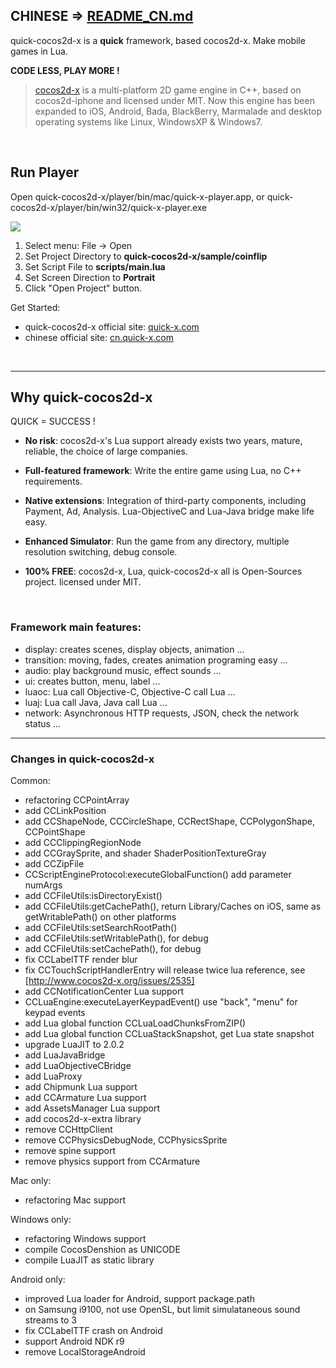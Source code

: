 ## CHINESE => [README_CN.md](README_CN.md)

quick-cocos2d-x is a **quick** framework, based cocos2d-x. Make mobile games in Lua.

**CODE LESS, PLAY MORE !**

> [cocos2d-x](http://www.cocos2d-x.org) is a multi-platform 2D game engine in C++, based on cocos2d-iphone and licensed under MIT. Now this engine has been expanded to iOS, Android, Bada, BlackBerry, Marmalade and desktop operating systems like Linux, WindowsXP & Windows7.

<br />

## Run Player

Open quick-cocos2d-x/player/bin/mac/quick-x-player.app, or quick-cocos2d-x/player/bin/win32/quick-x-player.exe

![](http://cn.quick-x.com/wp-content/uploads/2013/08/player_01.png)

1.  Select menu: File -> Open
2.  Set Project Directory to **quick-cocos2d-x/sample/coinflip**
3.  Set Script File to **scripts/main.lua**
4.  Set Screen Direction to **Portrait**
5.  Click "Open Project" button.

Get Started: 

-   quick-cocos2d-x official site: [quick-x.com](http://quick-x.com/)
-   chinese official site: [cn.quick-x.com](http://cn.quick-x.com/)


<br />

----

## Why quick-cocos2d-x

QUICK = SUCCESS !

-   **No risk**: cocos2d-x's Lua support already exists two years, mature, reliable, the choice of large companies.

-   **Full-featured framework**: Write the entire game using Lua, no C++ requirements.

-   **Native extensions**: Integration of third-party components, including Payment, Ad, Analysis. Lua-ObjectiveC and Lua-Java bridge make life easy.

-   **Enhanced Simulator**: Run the game from any directory, multiple resolution switching, debug console.

-   **100% FREE**: cocos2d-x, Lua, quick-cocos2d-x all is Open-Sources project. licensed under MIT.

<br />

### Framework main features:

-   display: creates scenes, display objects, animation ...
-   transition: moving, fades, creates animation programing easy ...
-   audio: play background music, effect sounds ...
-   ui: creates button, menu, label ...
-   luaoc: Lua call Objective-C, Objective-C call Lua ...
-   luaj: Lua call Java, Java call Lua ...
-   network: Asynchronous HTTP requests, JSON, check the network status ...

----

### Changes in quick-cocos2d-x

Common:

- refactoring CCPointArray
- add CCLinkPosition
- add CCShapeNode, CCCircleShape, CCRectShape, CCPolygonShape, CCPointShape
- add CCClippingRegionNode
- add CCGraySprite, and shader ShaderPositionTextureGray
- add CCZipFile
- CCScriptEngineProtocol:executeGlobalFunction() add parameter numArgs
- add CCFileUtils:isDirectoryExist()
- add CCFileUtils:getCachePath(), return Library/Caches on iOS, same as getWritablePath() on other platforms
- add CCFileUtils:setSearchRootPath()
- add CCFileUtils:setWritablePath(), for debug
- add CCFileUtils:setCachePath(), for debug
- fix CCLabelTTF render blur
- fix CCTouchScriptHandlerEntry will release twice lua reference, see [http://www.cocos2d-x.org/issues/2535]
- add CCNotificationCenter Lua support
- CCLuaEngine:executeLayerKeypadEvent() use "back", "menu" for keypad events
- add Lua global function CCLuaLoadChunksFromZIP()
- add Lua global function CCLuaStackSnapshot, get Lua state snapshot
- upgrade LuaJIT to 2.0.2
- add LuaJavaBridge
- add LuaObjectiveCBridge
- add LuaProxy
- add Chipmunk Lua support
- add CCArmature Lua support
- add AssetsManager Lua support
- add cocos2d-x-extra library
- remove CCHttpClient
- remove CCPhysicsDebugNode, CCPhysicsSprite
- remove spine support
- remove physics support from CCArmature

Mac only:
- refactoring Mac support

Windows only:
- refactoring Windows support
- compile CocosDenshion as UNICODE
- compile LuaJIT as static library

Android only:
- improved Lua loader for Android, support package.path
- on Samsung i9100, not use OpenSL, but limit simulataneous sound streams to 3
- fix CCLabelTTF crash on Android
- support Android NDK r9
- remove LocalStorageAndroid

